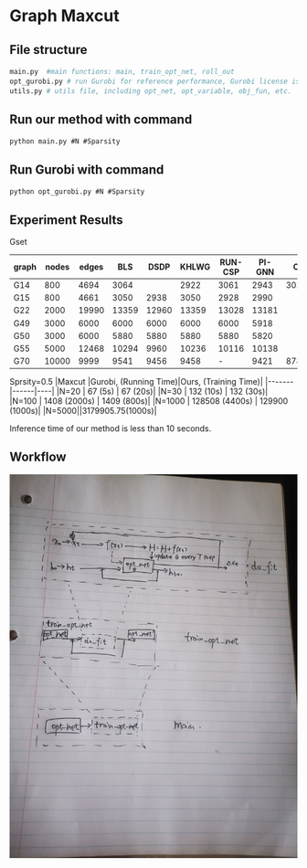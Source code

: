 # Graph Maxcut
## File structure
```python
main.py  #main functions: main, train_opt_net, roll_out
opt_gurobi.py # run Gurobi for reference performance, Gurobi license is required
utils.py # utils file, including opt_net, opt_variable, obj_fun, etc.
```
## Run our method with command 

```
python main.py #N #Sparsity
```

## Run Gurobi with command 

```
python opt_gurobi.py #N #Sparsity
```


## Experiment Results
Gset

| graph | nodes| edges | BLS | DSDP | KHLWG | RUN-CSP | PI-GNN |Ours| relative error $\epsilon$ |
|---|----------|-------|-----|-----|--------|----------|------|----|---------------------------|
| G14 | 800 | 4694 |3064| | 2922 | 3061 | 2943 | 3026 || $0.81 \%$|
|G15 | 800 | 4661 | $3050$ | 2938 | $3050$ | 2928 | 2990 || $1.29 \%$ |
|G22 | 2000 | 19990 | $13359$ | 12960 | $13359$ | 13028 | 13181 || $0.89 \%$ |
|G49 | 3000 | 6000 | $6000$ | $6000$ | $6000$ | $6000$ | 5918 || $1.37 \%$ |
|G50 | 3000 | 6000 | $5880$ | $5880$ | $5880$ | $5880$ | 5820 || $1.00 \%$ |
|G55 | 5000 | 12468 | $10294$ | 9960 | 10236 | 10116 | 10138 || $1.25 \%$ |
|G70 | 10000 | 9999 | $9541$ | 9456 | 9458 | - | 9421 |8783.72 | $1.20 \%$ |

Sprsity=0.5
|Maxcut |Gurobi, (Running Time)|Ours, (Training Time)|
|-------|------|----|
|N=20   | 67 (5s)  | 67 (20s)|
|N=30   | 132 (10s)  | 132 (30s)|
|N=100   | 1408 (2000s)  | 1409 (800s)|
|N=1000   |  128508 (4400s)  |  129900 (1000s)|
|N=5000||3179905.75(1000s)|

Inference time of our method is less than 10 seconds.

## Workflow
 ![pipeline](pipeline.jpg)
